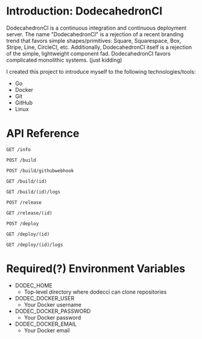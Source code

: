 Introduction: DodecahedronCI
============================

DodecahedronCI is a continuous integration and continuous deployment server. The name "DodecahedronCI" is a rejection of a recent branding trend that favors simple shapes/primitives: Square, Squarespace, Box, Stripe, Line, CircleCI, etc. Additionally, DodecahedronCI itself is a rejection of the simple, lightweight component fad. DodecahedronCI favors complicated monolithic systems. (just kidding)

I created this project to introduce myself to the following technologies/tools:
* Go
* Docker
* Git
* GitHub
* Linux


API Reference
=============

	GET /info

	POST /build

	POST /build/githubwebhook

	GET /build/(id)
	
	GET /build/(id)/logs

	POST /release

	GET /release/(id)

	POST /deploy

	GET /deploy/(id)

	GET /deploy/(id)/logs


Required(?) Environment Variables
==============================

* DODEC\_HOME
  * Top-level directory where dodecci can clone repositories
* DODEC\_DOCKER\_USER
  * Your Docker username
* DODEC\_DOCKER\_PASSWORD
  * Your Docker password
* DODEC\_DOCKER\_EMAIL
  * Your Docker email
